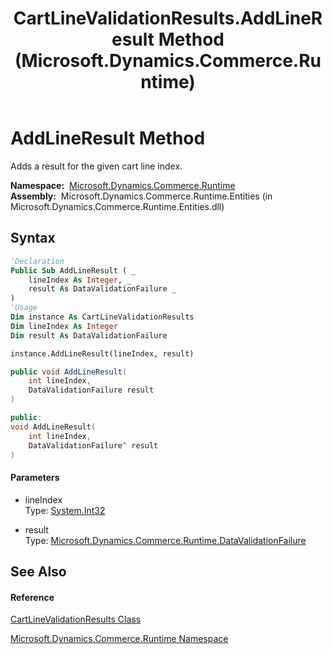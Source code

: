 ﻿---
title: CartLineValidationResults.AddLineResult Method  (Microsoft.Dynamics.Commerce.Runtime)
TOCTitle: AddLineResult Method
ms:assetid: M:Microsoft.Dynamics.Commerce.Runtime.CartLineValidationResults.AddLineResult(System.Int32,Microsoft.Dynamics.Commerce.Runtime.DataValidationFailure)
ms:mtpsurl: https://technet.microsoft.com/en-us/library/microsoft.dynamics.commerce.runtime.cartlinevalidationresults.addlineresult(v=AX.60)
ms:contentKeyID: 62214510
ms.date: 05/18/2015
mtps_version: v=AX.60
f1_keywords:
- Microsoft.Dynamics.Commerce.Runtime.CartLineValidationResults.AddLineResult
dev_langs:
- CSharp
- C++
- VB
---

# AddLineResult Method

Adds a result for the given cart line index.

**Namespace:**  [Microsoft.Dynamics.Commerce.Runtime](microsoft-dynamics-commerce-runtime-namespace.md)  
**Assembly:**  Microsoft.Dynamics.Commerce.Runtime.Entities (in Microsoft.Dynamics.Commerce.Runtime.Entities.dll)

## Syntax

``` vb
'Declaration
Public Sub AddLineResult ( _
    lineIndex As Integer, _
    result As DataValidationFailure _
)
'Usage
Dim instance As CartLineValidationResults
Dim lineIndex As Integer
Dim result As DataValidationFailure

instance.AddLineResult(lineIndex, result)
```

``` csharp
public void AddLineResult(
    int lineIndex,
    DataValidationFailure result
)
```

``` c++
public:
void AddLineResult(
    int lineIndex, 
    DataValidationFailure^ result
)
```

#### Parameters

  - lineIndex  
    Type: [System.Int32](https://technet.microsoft.com/en-us/library/td2s409d\(v=ax.60\))  

<!-- end list -->

  - result  
    Type: [Microsoft.Dynamics.Commerce.Runtime.DataValidationFailure](datavalidationfailure-class-microsoft-dynamics-commerce-runtime.md)  

## See Also

#### Reference

[CartLineValidationResults Class](cartlinevalidationresults-class-microsoft-dynamics-commerce-runtime.md)

[Microsoft.Dynamics.Commerce.Runtime Namespace](microsoft-dynamics-commerce-runtime-namespace.md)

